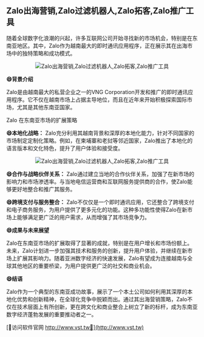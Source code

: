 ## **Zalo出海营销,Zalo过滤机器人,Zalo拓客,Zalo推广工具**

随着全球数字化浪潮的兴起，许多互联网公司开始寻找新的市场机会，特别是在东南亚地区。其中，Zalo作为越南最大的即时通讯应用程序，正在展示其在出海市场中的独特策略和成功模式。

 <center><img src="https://vst.tw/MP4/tuiguang/png/0.png" alt="Zalo出海营销,Zalo过滤机器人,Zalo拓客,Zalo推广工具"></center>

**😄背景介绍**

Zalo是由越南最大的私营企业之一的VNG Corporation开发和推广的即时通讯应用程序。它不仅在越南市场上占据主导地位，而且在近年来开始积极探索国际市场，尤其是其他东南亚国家。

Zalo 在东南亚市场的扩展策略

**😄本地化战略：**
Zalo充分利用其越南背景和深厚的本地化能力，针对不同国家的市场制定定制化策略。例如，在柬埔寨和老挝等邻近国家，Zalo推出了本地化的语言版本和文化特色，提升了用户体验和接受度。

 <center><img src="https://vst.tw/MP4/tuiguang/png/5.png" alt="Zalo出海营销,Zalo过滤机器人,Zalo拓客,Zalo推广工具"></center>

**😄合作与战略伙伴关系：**
Zalo通过建立当地的合作伙伴关系，加强了在新市场的影响力和市场渗透率。与当地电信运营商和互联网服务提供商的合作，使Zalo能够更好地整合和推广其服务。

**😄跨境支付与服务整合：**
Zalo不仅仅是一个即时通讯应用，它还整合了跨境支付和电子商务服务，为用户提供了更多元化的功能。这种多功能性使得Zalo在新市场上能够满足更广泛的用户需求，从而增强了其市场竞争力。

**😄成果与未来展望**

Zalo在东南亚市场的扩展取得了显著的成就，特别是在用户增长和市场份额上。未来，Zalo计划进一步加强其技术和服务的创新，提升用户体验，并继续在新市场上扩展其影响力。随着亚洲数字经济的快速发展，Zalo有望成为连接越南与全球其他地区的重要桥梁，为用户提供更广泛的社交和商业机会。

**😄结语**

Zalo作为一个典型的东南亚成功故事，展示了一个本土公司如何利用其深厚的本地化优势和创新精神，在全球化竞争中脱颖而出。通过其出海营销策略，Zalo不仅在技术层面上有所创新，更在跨文化和商业整合上树立了新的标杆，成为东南亚数字经济蓬勃发展的重要推动者之一。


[👻访问软件官网 http://www.vst.tw👻](http://www.vst.tw)

